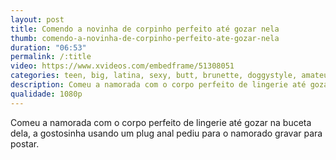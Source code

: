 ```yaml
---
layout: post
title: Comendo a novinha de corpinho perfeito até gozar nela
thumb: comendo-a-novinha-de-corpinho-perfeito-ate-gozar-nela
duration: "06:53"
permalink: /:title
video: https://www.xvideos.com/embedframe/51308051
categories: teen, big, latina, sexy, butt, brunette, doggystyle, amateur, white, homemade, lingerie, moaning, big-ass, girlfriend, couple, reverse-cowgirl, big-dick, butt-plug, verified-profile
description: Comeu a namorada com o corpo perfeito de lingerie até gozar na buceta dela, a gostosinha usando um plug anal pediu para o namorado gravar para postar.
qualidade: 1080p
---
```

Comeu a namorada com o corpo perfeito de lingerie até gozar na buceta dela, a gostosinha usando um plug anal pediu para o namorado gravar para postar.